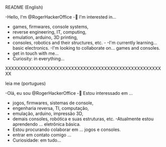 README (English)


-Hello, I'm @RogerHackerOffice
-👀 I'm interested in... 
- games, firmwares, console systems,
- reverse engineering, IT, computing,
- emulation, arduino, 3D printing,
- consoles, robotics and their structures, etc. -
-I'm currently learning... basic electronics.
-I'm looking to collaborate on... games and consoles.
- get in touch with me...
- Curiosity: in everything...


XXXXXXXXXXXXXXXXXXXXXXXXXXXXXXXXXXXXXXXXXXXXXXXXXXXXXX


leia me (portugues)


-Olá, eu sou @RogerHackerOffice 
-👀 Estou interessado em ... 
- jogos, firmwares, sistemas de console,
- engenharia reversa, TI, computação,
- emulação, arduino, impressão 3D,
- demais consoles, robótica e suas estruturas, etc.
-Atualmente estou aprendendo ... eletrônica básica.
- Estou procurando colaborar em ... jogos e consoles.
- entrar em contato comigo ...
- Curiosidade: em tudo...
